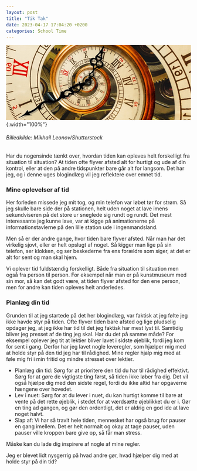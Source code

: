 ```yaml
---
layout: post
title: "Tik Tak"
date: 2023-04-17 17:04:20 +0200
categories: School Time
---
```

![Ur spriral](https://raw.githubusercontent.com/Un10ck3d/blog/main/image1.png){:width="100%"}
###### Billedkilde: Mikhail Leonov/Shutterstock

Har du nogensinde tænkt over, hvordan tiden kan opleves helt forskelligt fra situation til situation? At tiden ofte flyver afsted alt for hurtigt og ude af din kontrol, eller at den på andre tidspunkter bare går alt for langsom. Det har jeg, og i denne uges blogindlæg vil jeg reflektere over emnet tid.

### **Mine oplevelser af tid**

Her forleden missede jeg mit tog, og min telefon var løbet tør for strøm. Så jeg skulle bare side der på stationen, helt uden noget at lave imens sekundviseren på det store ur sneglede sig rundt og rundt. Det mest interessante jeg kunne lave, var at kigge på animationerne på informationstavlerne på den lille station ude i ingenmandsland.

Men så er der andre gange, hvor tiden bare flyver afsted. Når man har det virkelig sjovt, eller er helt opslugt af noget. Så kigger man lige på sin telefon, ser klokken, og ser beskederne fra ens forældre som siger, at det er alt for sent og man skal hjem.

Vi oplever tid fuldstændig forskelligt. Både fra situation til situation men også fra person til person. For eksempel når man er på kunstmuseum med sin mor, så kan det godt være, at tiden flyver afsted for den ene person, men for andre kan tiden opleves helt anderledes.

### **Planlæg din tid**

Grunden til at jeg startede på det her blogindlæg, var faktisk at jeg følte jeg ikke havde styr på tiden. Ofte flyver tiden bare afsted og lige pludselig opdager jeg, at jeg ikke har tid til det jeg faktisk har mest lyst til. Samtidig bliver jeg presset af de ting jeg skal. Har du det på samme måde? For eksempel oplever jeg tit at lektier bliver lavet i sidste øjeblik, fordi jeg kom for sent i gang. Derfor har jeg lavet nogle leveregler, som hjælper mig med at holde styr på den tid jeg har til rådighed. Mine regler hjalp mig med at føle mig fri i min fritid og mindre stresset over lektier.

- Planlæg din tid: Sørg for at prioritere den tid du har til rådighed effektivt. Sørg for at gøre de vigtigste ting først, så tiden ikke løber fra dig. Det vil også hjælpe dig med den sidste regel, fordi du ikke altid har opgaverne hængene over hovedet.
- Lev i nuet: Sørg for at du lever i nuet, du kan hurtigt komme til bare at vente på det rette øjeblik, i stedet for at værdsætte øjeblikket du er i. Gør en ting ad gangen, og gør den ordentligt, det er aldrig en god ide at lave noget halvt.
- Slap af: Vi har så travlt hele tiden, mennesket har også brug for pauser en gang imellem. Det er helt normalt og okay at tage pauser, uden pauser ville kroppen bare give op, så får man stress.

Måske kan du lade dig inspirere af nogle af mine regler.

Jeg er blevet lidt nysgerrig på hvad andre gør, hvad hjælper dig med at holde styr på din tid?

